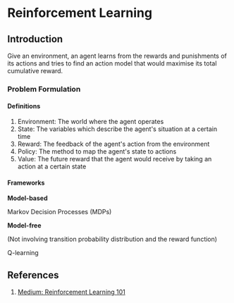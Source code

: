 # Reinforcement Learning

## Introduction

Give an environment, an agent learns from the rewards and punishments of its actions and tries to find an action model that would maximise its total cumulative reward.

### Problem Formulation

#### Definitions

1. Environment: The world where the agent operates
2. State: The variables which describe the agent's situation at a certain time
3. Reward: The feedback of the agent's action from the environment
4. Policy: The method to map the agent's state to actions
5. Value: The future reward that the agent would receive by taking an action at a certain state

#### Frameworks

**Model-based**

Markov Decision Processes \(MDPs\)

**Model-free**

\(Not involving transition probability distribution and the reward function\)

Q-learning

## References

1. [Medium: Reinforcement Learning 101](https://towardsdatascience.com/reinforcement-learning-101-e24b50e1d292)

